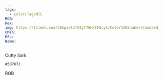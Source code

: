 ```yaml
---
tags:
  - Color/Tag/NTC
RGB:
Hex:
img: https://filedn.com/l0hpzxl1f01yT7GHxtF8cyk/Color%20Snake/standard_csv_to_svg//507672.svg
CMYK:
HSL:
Name:
---
```

Cutty Sark
```palette
#507672
```
RGB
